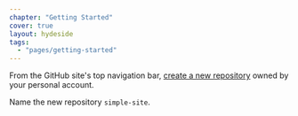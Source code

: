 ```yaml
---
chapter: "Getting Started"
cover: true
layout: hydeside
tags:
  - "pages/getting-started"
---
```


From the GitHub site's top navigation bar, [create a new repository](https://github.com/new) owned by your personal account.

Name the new repository `simple-site`.
